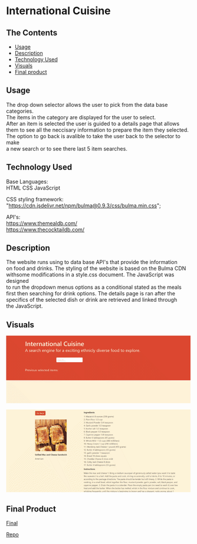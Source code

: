# International Cuisine
## The Contents

- [Usage](#usage)
- [Description](#description)
- [Technology Used](#technology-used)
- [Visuals](#visuals)
- [Final product](#final-product)

## Usage 
   The drop down selector allows the user to pick from the data base categories.  
   The items in the category are displayed for the user to select.  
   After an item is selected the user is guided to a details page that allows  
   them to see all the neccisary information to prepare the item they selected.  
   The option to go back is avalible to take the user back to the selector to make  
   a new search or to see there last 5 item searches.
 
## Technology Used  
  Base Languages:  
    HTML
    CSS
    JavaScript

  CSS styling framework: "https://cdn.jsdelivr.net/npm/bulma@0.9.3/css/bulma.min.css";  

  API's:  
    https://www.themealdb.com/  
    https://www.thecocktaildb.com/  
    

## Description
   The website runs using to data base API's that provide the information  
   on food and drinks. The styling of the website is based on the Bulma CDN  
   withsome modifications in a style.css document. The JavaScript was designed  
   to run the dropdown menus options as a conditional stated as the meals  
   first then searching for drink options. The details page is ran after the  
   specifics of the selected dish or drink are retrieved and linked through  
   the JavaScript.



## Visuals
![International Cuisine](./assets/images/i-c-01.gif)  

![International Cuisine Detail Page](./assets/images/i-c-02.gif)

## Final Product
[Final](https://mchapm17.github.io/international-cuisine/)

[Repo](https://github.com/mchapm17/international-cuisine)
